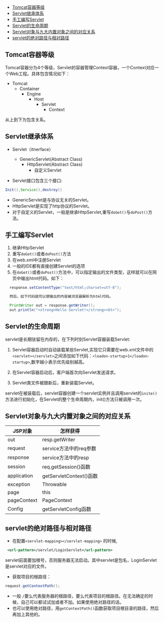 
<!-- toc orderedList:0 depthFrom:1 depthTo:6 -->

* [Tomcat容器等级](#tomcat容器等级)
* [Servlet继承体系](#servlet继承体系)
* [手工编写Servlet](#手工编写servlet)
* [Servlet的生命周期](#servlet的生命周期)
* [Servlet对象与九大内置对象之间的对应关系](#servlet对象与九大内置对象之间的对应关系)
* [servlet的绝对路径与相对路径](#servlet的绝对路径与相对路径)

<!-- tocstop -->

## Tomcat容器等级
Tomcat容器分为4个等级，Servlet的容器管理Context容器，一个Context对应一个Web工程。具体包含情况如下：

- Tomcat
  - Container
    - Engine
      - Host
        - Servlet
          - Context

从上到下为包含关系。

## Servlet继承体系

- Servlet（itnerface）
  - GenericServlet(Abstract Class)
    - HttpServlet(Abstract Class)
      - 自定义Servlet

- Servlet接口包含三个接口:
 ``` Java
Init(),Service(),destroy()
```
- GenericServlet是与协议无关的Servlet。
- HttpServlet是实现了http协议的Servlet。
- 对于自定义的Servlet，一般是继承HttpServlet,重写```doGet()```与```doPost()```方法。

## 手工编写Servlet

1. 继承HttpServlet
2. 重写```doGet()```或者```doPost()```方法
3. 在web.xml中注册Servlet
4. 一般的IDE都有直接创建Servlet的选项
5. 在```doGet()```或者```doPost()```方法中，可以指定输出的文件类型，这样就可以在网页中输出html代码。如下：
``` Java
  response.setContentType("text/html;charset=utf-8");

  然后，如下代码就可以使输出的内容被浏览器解析为html代码。

  PrintWriter out = response.getWriter();
  out.println("<strong>Hello Servlet!</strong><bt>");
```

## Servlet的生命周期
servlet是长期驻留在内存的，在下列时刻Servlet容器装载Servlet:

1. Servlet容器启动时自动装载某些Servlet,实现它只需要在web.xml文件中的```<servlet></servlet>```之间添加如下代码：```<loadon-startup>1</loadon-startup>```,数字越小表示优先级别越高。

2. 在Servlet容器启动后，客户端首次向Servlet发送请求。
3. Servlet类文件被跟新后，重新装载Servlet。

servlet在被装载后，servlet容器创建一个servlet实例并且调用servlet的```inite()```方法进行初始化，在Servlet的整个生命周期内，init()方法只被调用一次。

## Servlet对象与九大内置对象之间的对应关系

| JSP对象 | 怎样获得
--- | ---
out | resp.getWriter
request | service方法中的req参数
response | service方法中的resp
session | req.getSession()函数
application | getServletContext()函数
exception | Throwable
page | this
pageContext | PageContext
Config | getServletConfig函数

## servlet的绝对路径与相对路径
- 在配置```<servlet-mapping></servlet-mapping>``` 的时候,
``` Xml
 <url-pattern>/servlet/LoginServlet</url-pattern>
```
servlet前面要加根号，否则服务器无法启动。其中servlet是包名，LoginServlet是servlet对应的文件。

- 获取项目的根路径：
``` Java
request.getContextPath();
```
- 一般 ```/```要么代表服务器的根路径，要么代表项目的根路径。在无法确定的时候，自己可以都试试加或者不加。如果使用绝对路径的话。
- 也可以使用绝对路径，用```getContextPath()```函数获取项目根目录的路径，然后再加上其他的。

